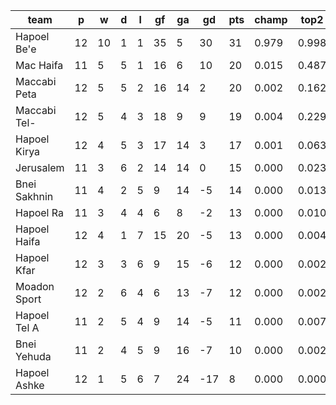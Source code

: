 |     team     | p  | w  | d | l | gf | ga | gd  | pts | champ | top2  | top3  | top4  |  5-7  | bot4  | bot3  | bot2  |
|--------------|----|----|---|---|----|----|-----|-----|-------|-------|-------|-------|-------|-------|-------|-------|
| Hapoel Be'e  | 12 | 10 | 1 | 1 | 35 |  5 |  30 |  31 | 0.979 | 0.998 | 0.999 | 1.000 | 0.000 | 0.000 | 0.000 | 0.000|
| Mac Haifa    | 11 |  5 | 5 | 1 | 16 |  6 |  10 |  20 | 0.015 | 0.487 | 0.725 | 0.853 | 0.127 | 0.002 | 0.001 | 0.000|
| Maccabi Peta | 12 |  5 | 5 | 2 | 16 | 14 |   2 |  20 | 0.002 | 0.162 | 0.384 | 0.590 | 0.311 | 0.015 | 0.006 | 0.002|
| Maccabi Tel- | 12 |  5 | 4 | 3 | 18 |  9 |   9 |  19 | 0.004 | 0.229 | 0.485 | 0.680 | 0.253 | 0.009 | 0.004 | 0.001|
| Hapoel Kirya | 12 |  4 | 5 | 3 | 17 | 14 |   3 |  17 | 0.001 | 0.063 | 0.174 | 0.331 | 0.421 | 0.062 | 0.033 | 0.014|
| Jerusalem    | 11 |  3 | 6 | 2 | 14 | 14 |   0 |  15 | 0.000 | 0.023 | 0.070 | 0.147 | 0.361 | 0.177 | 0.106 | 0.051|
| Bnei Sakhnin | 11 |  4 | 2 | 5 |  9 | 14 |  -5 |  14 | 0.000 | 0.013 | 0.053 | 0.121 | 0.346 | 0.210 | 0.128 | 0.064|
| Hapoel Ra    | 11 |  3 | 4 | 4 |  6 |  8 |  -2 |  13 | 0.000 | 0.010 | 0.037 | 0.090 | 0.289 | 0.278 | 0.177 | 0.089|
| Hapoel Haifa | 12 |  4 | 1 | 7 | 15 | 20 |  -5 |  13 | 0.000 | 0.004 | 0.022 | 0.050 | 0.212 | 0.386 | 0.267 | 0.149|
| Hapoel Kfar  | 12 |  3 | 3 | 6 |  9 | 15 |  -6 |  12 | 0.000 | 0.002 | 0.010 | 0.027 | 0.162 | 0.496 | 0.366 | 0.225|
| Moadon Sport | 12 |  2 | 6 | 4 |  6 | 13 |  -7 |  12 | 0.000 | 0.002 | 0.008 | 0.023 | 0.131 | 0.545 | 0.407 | 0.253|
| Hapoel Tel A | 11 |  2 | 5 | 4 |  9 | 14 |  -5 |  11 | 0.000 | 0.007 | 0.024 | 0.065 | 0.237 | 0.363 | 0.244 | 0.138|
| Bnei Yehuda  | 11 |  2 | 4 | 5 |  9 | 16 |  -7 |  10 | 0.000 | 0.002 | 0.008 | 0.023 | 0.137 | 0.554 | 0.423 | 0.276|
| Hapoel Ashke | 12 |  1 | 5 | 6 |  7 | 24 | -17 |   8 | 0.000 | 0.000 | 0.001 | 0.002 | 0.014 | 0.904 | 0.838 | 0.737|
